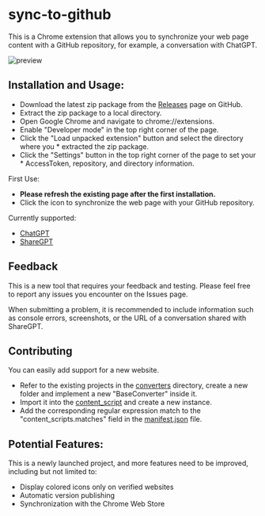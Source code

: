 # sync-to-github

This is a Chrome extension that allows you to synchronize your web page content with a GitHub repository, for example, a conversation with ChatGPT.

![preview](./docs/preview.gif)

## Installation and Usage:

- Download the latest zip package from the [Releases](<(https://github.com/aircloud/sync-to-github/releases)>) page on GitHub.
- Extract the zip package to a local directory.
- Open Google Chrome and navigate to chrome://extensions.
- Enable "Developer mode" in the top right corner of the page.
- Click the "Load unpacked extension" button and select the directory where you \* extracted the zip package.
- Click the "Settings" button in the top right corner of the page to set your \* AccessToken, repository, and directory information.

First Use:

- **Please refresh the existing page after the first installation.**
- Click the icon to synchronize the web page with your GitHub repository.

Currently supported:

- [ChatGPT](https://chat.openai.com/)
- [ShareGPT](https://sharegpt.com)

## Feedback

This is a new tool that requires your feedback and testing. Please feel free to report any issues you encounter on the Issues page.

When submitting a problem, it is recommended to include information such as console errors, screenshots, or the URL of a conversation shared with ShareGPT.

## Contributing

You can easily add support for a new website.

- Refer to the existing projects in the [converters](apps/chrome-ext/src/converters) directory, create a new folder and implement a new "BaseConverter" inside it.
- Import it into the [content_script](apps/chrome-ext/src/content_script.ts) and create a new instance.
- Add the corresponding regular expression match to the "content_scripts.matches" field in the [manifest.json](apps/chrome-ext/public/manifest.json) file.

## Potential Features:

This is a newly launched project, and more features need to be improved, including but not limited to:

- Display colored icons only on verified websites
- Automatic version publishing
- Synchronization with the Chrome Web Store
